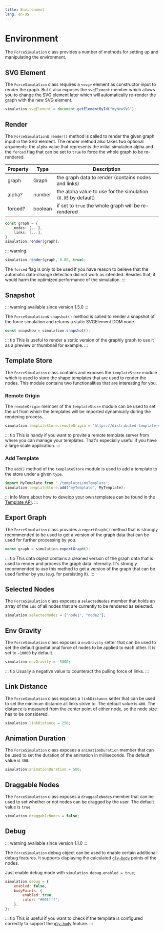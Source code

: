 ```yaml
---
title: Environment
lang: en-US
---
```


# Environment

The `ForceSimulation` class provides a number of methods for setting up and manipulating the environment.

## SVG Element

The `ForceSimulation` class requires a `<svg>` element as constructor input to render the graph.
But it also exposes the `svgElement` member which allows you to change the SVG element later which will automatically re-render the graph with the new SVG element.

```ts
simulation.svgElement = document.getElementById("myNewSVG");
```

## Render

The `ForceSimulation`s `render()` method is called to render the given graph input in the SVG element.
The render method also takes two optional arguments: the `alpha` value that represents the initial simulation alpha and the `forced` flag that can be set to `true` to force the whole graph to be re-rendered.

| Property | Type    | Description                                                   |
| -------- | ------- | ------------------------------------------------------------- |
| graph    | Graph   | the graph data to render (contains nodes and links)           |
| alpha?   | number  | the alpha value to use for the simulation (`0.05` by default) |
| forced?  | boolean | if set to `true` the whole graph will be re-rendered          |

```ts
const graph = {
	nodes: [...],
	links: [...],
}
simulation.render(graph);
```

::: warning

```ts
simulation.render(graph, 0.05, true);
```

The `forced` flag is only to be used if you have reason to believe that the automatic data-change detection did not work as intended.
Besides that, it would harm the optimized performance of the simulation.
:::

## Snapshot

::: warning available since version 1.5.0
:::

The `ForceSimulation`s `snapshot()` method is called to render a snapshot of the force simulation and returns a static SVGElement DOM node.

```ts
const snapshow = simulation.snapshot();
```

::: tip
This is useful to render a static version of the graphly graph to use it as a preview or thumbnail for example.
:::

## Template Store

The `ForceSimulation` class contains and exposes the `templateStore` module which is used to store the shape templates that are used to render the nodes.
This module contains two functionalities that are interesting for you.

### Remote Origin

The `remoteOrigin` member of the `templateStore` module can be used to set the url from which the templates will be imported dynamically during the rendering process.

```ts
simulation.templateStore.remoteOrigin = "https://distributed-template-server/";
```

::: tip
This is handy if you want to provite a remote template server from where you can manage your templates.
That's especially useful if you have a large scale application.
:::

### Add Template

The `add()` method of the `templateStore` module is used to add a template to the store under a given `type`.

```ts
import MyTemplate from "./templates/myTemplate";
simulation.templateStore.add("myTemplate", MyTemplate);
```

::: info
More about how to develop your own templates can be found in the [Template API](/template-api/).
:::

## Export Graph

The `ForceSimulation` class provides a `exportGraph()` method that is strongly recommended to be used to get a version of the graph data that can be used for further processing by you.

```ts
const graph = simulation.exportGraph();
```

::: tip
This data object contains a cleaned version of the graph data that is used to render and process the graph data internally.
It's strongly recommended to use this method to get a version of the graph that can be used further by you (e.g. for persisting it).
:::

## Selected Nodes

The `ForceSimulation` class exposes a `selectedNodes` member that holds an array of the `ids` of all nodes that are currently to be rendered as selected.

```ts
simulation.selectedNodes = ["node1", "node2"];
```

## Env Gravity

The `ForceSimulation` class exposes a `envGravity` setter that can be used to set the default gravitational force of nodes to be applied to each other.
It is set to `-10000` by default.

```ts
simulation.envGravity = -5000;
```

::: tip
Usually a negative value to counteract the pulling force of links.
:::

## Link Distance

The `ForceSimulation` class exposes a `linkDistance` setter that can be used to set the minimum distance all links strive to.
The default value is `400`. The distance is measured from the center point of either node, so the node size has to be considered.

```ts
simulation.linkDistance = 250;
```

## Animation Duration

The `ForceSimulation` class exposes a `animationDuration` member that can be used to set the duration of the animation in milliseconds.
The default value is `300`.

```ts
simulation.animationDuration = 500;
```

## Draggable Nodes

The `ForceSimulation` class exposes a `draggableNodes` member that can be used to set whether or not nodes can be dragged by the user.
The default value is `true`.

```ts
simulation.draggableNodes = false;
```

## Debug

::: warning available since version 1.1.0
:::

The `ForceSimulation` debug object can be used to enable certain additional debug features.
It supports displaying the calculated [`gly-body`](/template-api/index#graphly-body) points of the nodes.

Just enable debug mode with `simulation.debug.enabled = true;`

```js
simulation.debug = {
	enabled: false,
	bodyPoints: {
		enabled: true,
		color: "#00ffff",
	},
};
```

::: tip
This is useful if you want to check if the template is configured correctly to support the [`gly-body`](/template-api/index#graphly-body) feature.
:::
